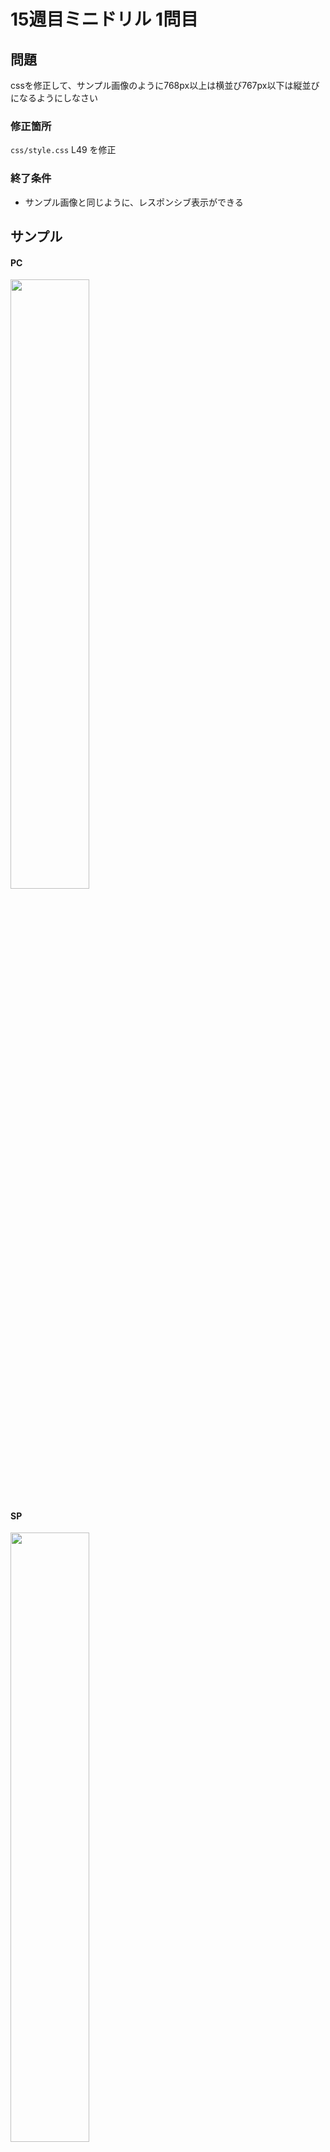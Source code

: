 # 15週目ミニドリル 1問目

## 問題

cssを修正して、サンプル画像のように768px以上は横並び767px以下は縦並びになるようにしなさい

### 修正箇所
`css/style.css`
L49 を修正

### 終了条件
- サンプル画像と同じように、レスポンシブ表示ができる

## サンプル

#### PC
<img src="https://user-images.githubusercontent.com/79675344/183528549-8d21b11f-910b-418f-ad48-ce8d71efb1c8.png" width="50%" />

#### SP
<img src="https://user-images.githubusercontent.com/79675344/183528544-941032f6-bb1e-4392-a0e8-52d25daf526f.png" width="50%" />
